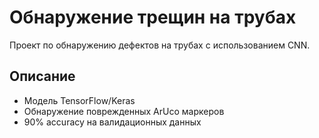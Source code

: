 # Обнаружение трещин на трубах

Проект по обнаружению дефектов на трубах с использованием CNN.

## Описание
- Модель TensorFlow/Keras
- Обнаружение поврежденных ArUco маркеров
- 90% accuracy на валидационных данных
